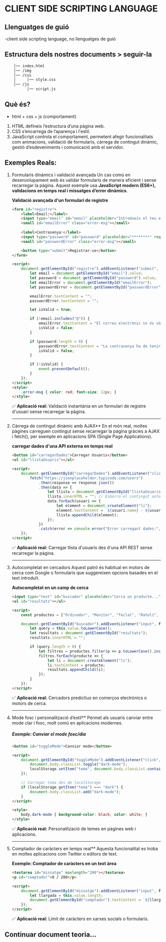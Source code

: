 # CLIENT SIDE SCRIPTING LANGUAGE

## Llenguatges de guió
-client side scripting language, no llenguatges de guió

## Estructura dels nostres documents > seguir-la
```bash
    │── index.html
    │── /img
    │── /css
    |     │── style.css
    │── /js
          │── script.js
```

## Què és?
- html + css + js (comportament)

1. HTML defineix l’estructura d’una pàgina web.
2. CSS s’encarrega de l’aparença i l'estil.
3. JavaScript controla el comportament, permetent afegir funcionalitats com animacions, validació de formularis, càrrega de contingut dinàmic, gestió d’esdeveniments i comunicació amb el servidor.

## Exemples Reals:
1. Formularis dinàmics i validació avançada
    Un cas comú en desenvolupament web és validar formularis de manera eficient i sense recarregar la pàgina. Aquest exemple usa **JavaScript modern (ES6+), validacions en temps real i missatges d’error dinàmics**.

    **Validació avançada d'un formulari de registre**
    ```html
    <form id="registre">
        <label>Email:</label>
        <input type="email" id="email" placeholder="Introdueix el teu email" required>
        <small id="emailError" class="error-msg"></small>
        
        <label>Contrasenya:</label>
        <input type="password" id="password" placeholder="********" required>
        <small id="passwordError" class="error-msg"></small>

        <button type="submit">Registrar-se</button>
    </form>

    <script>
        document.getElementById("registre").addEventListener("submit", function(event) {
            let email = document.getElementById("email").value;
            let password = document.getElementById("password").value;
            let emailError = document.getElementById("emailError");
            let passwordError = document.getElementById("passwordError");

            emailError.textContent = "";
            passwordError.textContent = "";

            let isValid = true;

            if (!email.includes("@")) {
                emailError.textContent = "El correu electrònic no és vàlid.";
                isValid = false;
            }

            if (password.length < 8) {
                passwordError.textContent = "La contrasenya ha de tenir almenys 8 caràcters.";
                isValid = false;
            }

            if (!isValid) {
                event.preventDefault();
            }
        });
    </script>
    <style>
        .error-msg { color: red; font-size: 12px; }
    </style>
    ```

    ✅ **Aplicació real:** Validació instantània en un formulari de registre d'usuari sense recarregar la pàgina.

    ---

2. Càrrega de contingut dinàmic amb AJAX**
    En el món real, moltes pàgines carreguen contingut sense recarregar la pàgina gràcies a AJAX i fetch(), per exemple en aplicacions SPA (Single Page Applications).

    **carregar dades d'una API externa en temps real**
    ```html
    <button id="carregarDades">Carregar Usuaris</button>
    <ul id="llistaUsuaris"></ul>

    <script>
        document.getElementById("carregarDades").addEventListener("click", function() {
            fetch("https://jsonplaceholder.typicode.com/users")
                .then(response => response.json())
                .then(data => {
                    let llista = document.getElementById("llistaUsuaris");
                    llista.innerHTML = ""; // Esborra el contingut anterior
                    data.forEach(usuari => {
                        let element = document.createElement("li");
                        element.textContent = `${usuari.name} - ${usuari.email}`;
                        llista.appendChild(element);
                    });
                })
                .catch(error => console.error("Error carregant dades:", error));
        });
    </script>
    ```

    ✅ **Aplicació real:** Carregar llista d'usuaris des d'una API REST sense recarregar la pàgina.

    ---

3. Autocompletat en cercadors
    Aquest patró és habitual en motors de cerca com Google o formularis que suggereixen opcions basades en el text introduït.

    **Autocompletat en un camp de cerca**
    ```html
    <input type="text" id="buscador" placeholder="Cerca un producte...">
    <ul id="resultats"></ul>

    <script>
        const productes = ["Ordinador", "Monitor", "Teclat", "Ratolí", "Impressora", "Disc Dur"];

        document.getElementById("buscador").addEventListener("input", function() {
            let query = this.value.toLowerCase();
            let resultats = document.getElementById("resultats");
            resultats.innerHTML = "";

            if (query.length > 0) {
                let filtres = productes.filter(p => p.toLowerCase().includes(query));
                filtres.forEach(producte => {
                    let li = document.createElement("li");
                    li.textContent = producte;
                    resultats.appendChild(li);
                });
            }
        });
    </script>
    ```

    ✅ **Aplicació real:** Cercadors predictius en comerços electrònics o motors de cerca.

    ---

4. Mode fosc i personalització d’estil**
    Permet als usuaris canviar entre mode clar i fosc, molt comú en aplicacions modernes.

    ##### **Exemple: Canviar el mode fosc/dia**
    ```html
    <button id="toggleMode">Canviar mode</button>

    <script>
        document.getElementById("toggleMode").addEventListener("click", function() {
            document.body.classList.toggle("dark-mode");
            localStorage.setItem("tema", document.body.classList.contains("dark-mode") ? "dark" : "light");
        });

        // Carregar tema des de localStorage
        if (localStorage.getItem("tema") === "dark") {
            document.body.classList.add("dark-mode");
        }
    </script>

    <style>
        body.dark-mode { background-color: black; color: white; }
    </style>
    ```

    ✅ **Aplicació real:** Personalització de temes en pàgines web i aplicacions.

    ---

5. Comptador de caràcters en temps real**
    Aquesta funcionalitat es troba en moltes aplicacions com Twitter o editors de text.

    **Exemple: Comptador de caràcters en un text àrea**
    ```html
    <textarea id="missatge" maxlength="200"></textarea>
    <p id="comptador">0 / 200</p>

    <script>
        document.getElementById("missatge").addEventListener("input", function() {
            let llargada = this.value.length;
            document.getElementById("comptador").textContent = `${llargada} / 200`;
        });
    </script>
    ```

    ✅ **Aplicació real:** Límit de caràcters en xarxes socials o formularis.                               


## Continuar document teoria...
